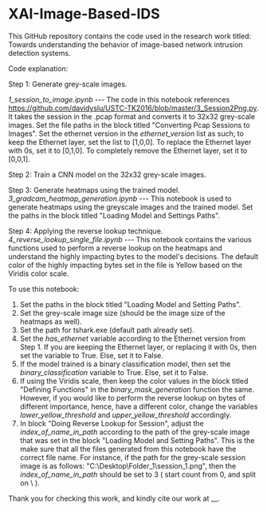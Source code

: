 # XAI-Image-Based-IDS

This GitHub repository contains the code used in the research work titled: Towards understanding the behavior of image-based network intrusion detection systems.

Code explanation:

Step 1: Generate grey-scale images.

*_1_session_to_image.ipynb_* --- The code in this notebook references https://github.com/davidyslu/USTC-TK2016/blob/master/3_Session2Png.py. It takes the session in the .pcap format and converts it to 32x32 grey-scale images. Set the file paths in the block titled "Converting Pcap Sessions to Images". Set the ethernet version in the *ethernet_version* list as such; to keep the Ethernet layer, set the list to [1,0,0]. To replace the Ethernet layer with 0s, set it to [0,1,0]. To completely remove the Ethernet layer, set it to [0,0,1].

Step 2: Train a CNN model on the 32x32 grey-scale images.

Step 3: Generate heatmaps using the trained model.
*_3_gradcam_heatmap_generation.ipynb_* --- This notebook is used to generate heatmaps using the greyscale images and the trained model. Set the paths in the block titled "Loading Model and Settings Paths".

Step 4: Applying the reverse lookup technique.
*_4_reverse_lookup_single_file.ipynb_* --- This notebook contains the various functions used to perform a reverse lookup on the heatmaps and understand the highly impacting bytes to the model's decisions. The default color of the highly impacting bytes set in the file is Yellow based on the Viridis color scale. 

To use this notebook:
1. Set the paths in the block titled "Loading Model and Setting Paths".
2. Set the grey-scale image size (should be the image size of the heatmaps as well).
3. Set the path for tshark.exe (default path already set).
4. Set the _has_ethernet_ variable according to the Ethernet version from Step 1. If you are keeping the Ethernet layer, or replacing it with 0s, then set the variable to True. Else, set it to False.
5. If the model trained is a binary classification model, then set the _binary_classification_ variable to True. Else, set it to False.
6. If using the Viridis scale, then keep the color values in the block titled "Defining Functions" in the _binary_mask_generation_ function the same. However, if you would like to perform the reverse lookup on bytes of different importance, hence, have a different color, change the variables _lower_yellow_threshold_ and _upper_yellow_threshold_ accordingly.
7. In block "Doing Reverse Lookup for Session", adjust the _index_of_name_in_path_ according to the path of the grey-scale image that was set in the block "Loading Model and Setting Paths". This is the make sure that all the files generated from this notebook have the correct file name. For instance, if the path for the grey-scale session image is as follows: "C:\\Desktop\\Folder_1\\session_1.png", then the _index_of_name_in_path_ should be set to 3 ( start count from 0, and split on \\ ).

Thank you for checking this work, and kindly cite our work at __.
